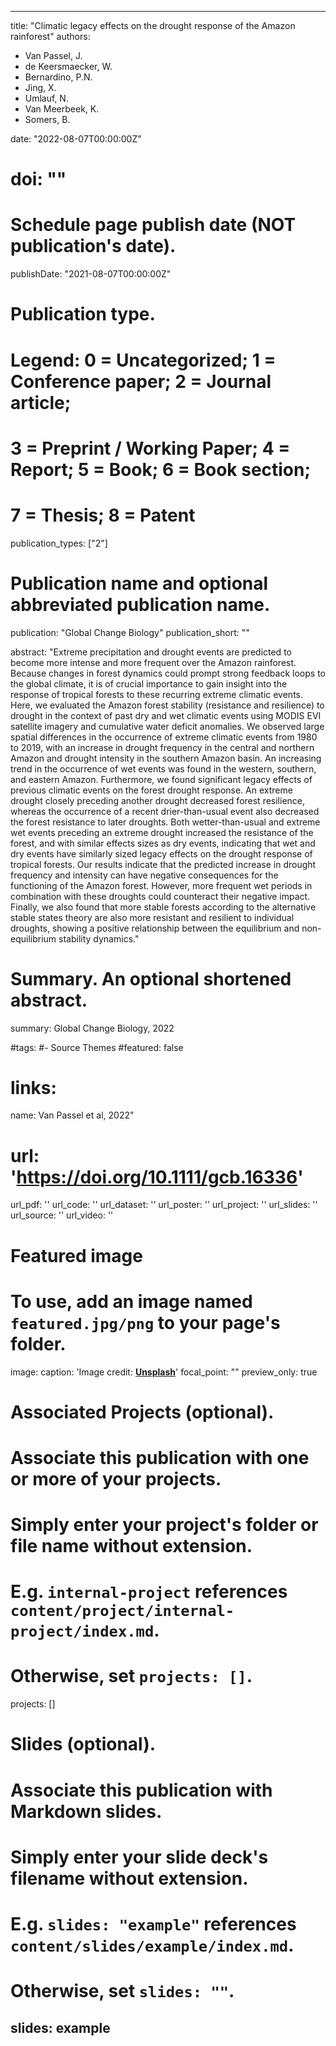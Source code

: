  ---
title: "Climatic legacy effects on the drought response of the Amazon rainforest"
authors:
- Van Passel, J.
- de Keersmaecker, W.
- Bernardino, P.N.
- Jing, X.
- Umlauf, N.
- Van Meerbeek, K.
- Somers, B.


date: "2022-08-07T00:00:00Z"
# doi: ""

# Schedule page publish date (NOT publication's date).
publishDate: "2021-08-07T00:00:00Z"

# Publication type.
# Legend: 0 = Uncategorized; 1 = Conference paper; 2 = Journal article;
# 3 = Preprint / Working Paper; 4 = Report; 5 = Book; 6 = Book section;
# 7 = Thesis; 8 = Patent
publication_types: ["2"]

# Publication name and optional abbreviated publication name.
publication: "Global Change Biology"
publication_short: ""

abstract: "Extreme precipitation and drought events are predicted to become more intense and more frequent over the Amazon rainforest. Because changes in forest dynamics could prompt strong feedback loops to the global climate, it is of crucial importance to gain insight into the response of tropical forests to these recurring extreme climatic events. Here, we evaluated the Amazon forest stability (resistance and resilience) to drought in the context of past dry and wet climatic events using MODIS EVI satellite imagery and cumulative water deficit anomalies. We observed large spatial differences in the occurrence of extreme climatic events from 1980 to 2019, with an increase in drought frequency in the central and northern Amazon and drought intensity in the southern Amazon basin. An increasing trend in the occurrence of wet events was found in the western, southern, and eastern Amazon. Furthermore, we found significant legacy effects of previous climatic events on the forest drought response. An extreme drought closely preceding another drought decreased forest resilience, whereas the occurrence of a recent drier-than-usual event also decreased the forest resistance to later droughts. Both wetter-than-usual and extreme wet events preceding an extreme drought increased the resistance of the forest, and with similar effects sizes as dry events, indicating that wet and dry events have similarly sized legacy effects on the drought response of tropical forests. Our results indicate that the predicted increase in drought frequency and intensity can have negative consequences for the functioning of the Amazon forest. However, more frequent wet periods in combination with these droughts could counteract their negative impact. Finally, we also found that more stable forests according to the alternative stable states theory are also more resistant and resilient to individual droughts, showing a positive relationship between the equilibrium and non-equilibrium stability dynamics."
# Summary. An optional shortened abstract.
summary: Global Change Biology, 2022

#tags:
#- Source Themes
#featured: false

# links:
name: Van Passel et al, 2022"
# url: 'https://doi.org/10.1111/gcb.16336'
url_pdf: ''
url_code: ''
url_dataset: ''
url_poster: ''
url_project: ''
url_slides: ''
url_source: ''
url_video: ''

# Featured image
# To use, add an image named `featured.jpg/png` to your page's folder. 
image:
  caption: 'Image credit: [**Unsplash**](blog.pensoft.net)'
  focal_point: ""
  preview_only: true

# Associated Projects (optional).
#   Associate this publication with one or more of your projects.
#   Simply enter your project's folder or file name without extension.
#   E.g. `internal-project` references `content/project/internal-project/index.md`.
#   Otherwise, set `projects: []`.
projects: []

# Slides (optional).
#   Associate this publication with Markdown slides.
#   Simply enter your slide deck's filename without extension.
#   E.g. `slides: "example"` references `content/slides/example/index.md`.
#   Otherwise, set `slides: ""`.
slides: example
---
